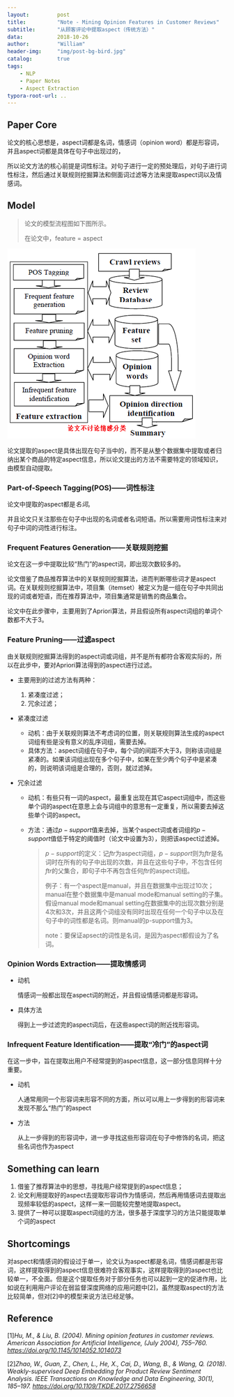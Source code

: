 ```yaml
---
layout:         post
title:          "Note - Mining Opinion Features in Customer Reviews"
subtitle:       "从顾客评论中提取aspect（传统方法）"
data:           2018-10-26
author:         "William"
header-img:     "img/post-bg-bird.jpg"
catalog:        true
tags:
    - NLP
    - Paper Notes
    - Aspect Extraction
typora-root-url: ..
---
```




## Paper Core

论文的核心思想是，aspect词都是名词，情感词（opinion word）都是形容词，并且aspect词都是具体在句子中出现过的，

所以论文方法的核心前提是词性标注。对句子进行一定的预处理后，对句子进行词性标注，然后通过关联规则挖掘算法和侧面词过滤等方法来提取aspect词以及情感词。



## Model

>  论文的模型流程图如下图所示。
>
> 在论文中，feature = aspect

![1540520290725](/img/in-post/mining-opinion-feature/model.png)

论文提取的aspect是具体出现在句子当中的，而不是从整个数据集中提取或者归纳出某个商品的特定aspect信息，所以论文提出的方法不需要特定的领域知识，由模型自动提取。

### Part-of-Speech Tagging(POS)——词性标注

论文中提取的aspect都是*名词*。

并且论文只关注那些在句子中出现的名词或者名词短语。所以需要用词性标注来对句子中词的词性进行标注。

### Frequent Features Generation——关联规则挖掘

论文在这一步中提取比较“热门”的aspect词，即出现次数较多的。

论文借鉴了商品推荐算法中的关联规则挖掘算法，进而判断哪些词才是aspect词。在关联规则挖掘算法中，项目集（itemset）被定义为是一组在句子中共同出现的词或者短语，而在推荐算法中，项目集通常是销售的商品集合。

论文中在此步骤中，主要用到了Apriori算法，并且假设所有aspect词组的单词个数都不大于3。

### Feature Pruning——过滤aspect

由关联规则挖掘算法得到的aspect词或词组，并不是所有都符合客观实际的，所以在此步中，要对Apriori算法得到的aspect进行过滤。

- 主要用到的过滤方法有两种：
  1. 紧凑度过滤；
  2. 冗余过滤；

- 紧凑度过滤

  - 动机：由于关联规则算法不考虑词的位置，则关联规则算法生成的aspect词组有些是没有意义的乱序词组，需要去掉。
  - 具体方法：aspect词组在句子中，每个词的间距不大于3，则称该词组是紧凑的。如果该词组出现在多个句子中，如果在至少两个句子中是紧凑的，则说明该词组是合理的，否则，就过滤掉。

- 冗余过滤

  - 动机：有些只有一词的aspect，最重复出现在其它aspect词组中，而这些单个词的aspect在意思上会与词组中的意思有一定重复，所以需要去掉这些单个词的aspect。

  - 方法：通过$p-support$值来去掉，当某个aspect词或者词组的$p-support$值低于特定的阈值时（论文中设置为3），则把该aspect过滤掉。

    > $p-support$的定义：记$ftr$为aspect词组，$p-support$则为$ftr$是名词时在所有的句子中出现的次数，并且在这些句子中，不包含任何$ftr$的父集合，即句子中不再包含任何$ftr$的aspect词组。
    >
    > 例子：有一个aspect是manual，并且在数据集中出现过10次；manual在整个数据集中是manual mode和manual setting的子集。假设manual mode和manual setting在数据集中的出现次数分别是4次和3次，并且这两个词组没有同时出现在任何一个句子中以及在句子中的词性都是名词。则manual的p-support值为3。
    >
    > note：要保证apsect的词性是名词，是因为aspect都假设为了名词。

### Opinion Words Extraction——提取情感词

- 动机

  情感词一般都出现在aspect词的附近，并且假设情感词都是形容词。

- 具体方法

  得到上一步过滤完的aspect词后，在这些aspect词的附近找形容词。

### Infrequent Feature Identification——提取“冷门”的aspect词

在这一步中，旨在提取出用户不经常提到的aspect信息，这一部分信息同样十分重要。

- 动机

  人通常用同一个形容词来形容不同的方面，所以可以用上一步得到的形容词来发现不那么“热门”的aspect

- 方法

  从上一步得到的形容词中，进一步寻找这些形容词在句子中修饰的名词，把这些名词也作为aspect


## Something can learn

1. 借鉴了推荐算法中的思想，寻找用户经常提到的aspect信息；
2. 论文利用提取好的aspect去提取形容词作为情感词，然后再用情感词去提取出现频率较低的aspect，这样一来一回能较完整地提取aspect。
3. 提供了一种可以提取aspect词组的方法，很多基于深度学习的方法只能提取单个词的aspect



## Shortcomings

对aspect和情感词的假设过于单一，论文认为aspect都是名词，情感词都是形容词，这样提取得到的aspect信息很难符合客观事实，这样提取得到的aspect也比较单一，不全面。但是这个提取任务对于部分任务也可以起到一定的促进作用，比如说在利用用户评论在弱监督深度网络的应用问题中[2]，虽然提取aspect的方法比较简单，但对[2]中的模型来说方法已经足够。



## Reference

[1]*Hu, M., & Liu, B. (2004). Mining opinion features in customer reviews. American Association for Artificial Intelligence, (July 2004), 755–760. https://doi.org/10.1145/1014052.1014073*

[2]*Zhao, W., Guan, Z., Chen, L., He, X., Cai, D., Wang, B., & Wang, Q. (2018). Weakly-supervised Deep Embedding for Product Review Sentiment Analysis. IEEE Transactions on Knowledge and Data Engineering, 30(1), 185–197. https://doi.org/10.1109/TKDE.2017.2756658*